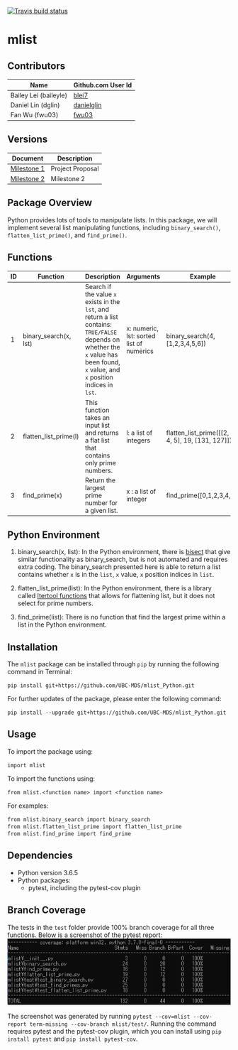 [![Travis build status](https://travis-ci.org/UBC-MDS/mlist_Python.svg?branch=master)](https://travis-ci.org/UBC-MDS/mlist_Python)

# mlist

## Contributors

|Name|Github.com User Id|
|--|--|
|Bailey Lei (baileyle)|[blei7](https://github.com/blei7)|
|Daniel Lin (dglin)|[danielglin](https://github.com/danielglin)|
|Fan Wu (fwu03)|[fwu03](https://github.com/fwu03)|

## Versions
| Document | Description |
|-|-|
| [Milestone 1](https://github.com/UBC-MDS/mlist_Python/tree/v1.0) | Project Proposal |
| [Milestone 2](https://github.com/UBC-MDS/mlist_Python/tree/V2.0) | Milestone 2|

## Package Overview

Python provides lots of tools to manipulate lists. In this package, we will implement several list manipulating functions, including `binary_search()`, `flatten_list_prime()`, and `find_prime()`.

## Functions

|ID|Function|Description|Arguments|Example|
|--|--|--|--|--|
|1|binary_search(x, lst)|Search if the value `x` exists in the `lst`, and return a list contains: `TRUE/FALSE` depends on whether the `x` value has been found, `x` value, and `x` position indices in `lst`.|x: numeric, lst: sorted list of numerics|binary_search(4, [1,2,3,4,5,6])|
|2|flatten_list_prime(l)|This function takes an input list and returns a flat list that contains only prime numbers.|l: a list of integers|flatten_list_prime([[2, 3, 4, 5], 19, [131, 127]])|
|3|find_prime(x)| Return the largest prime number for a given list.|x : a list of integer|find_prime([0,1,2,3,4,5])|

## Python Environment

1. binary_search(x, list): In the Python environment, there is [bisect](https://docs.python.org/2/library/bisect.html) that give similar functionality as binary_search, but is not automated and requires extra coding. The binary_search presented here is able to return a list contains whether `x` is in the `list`, `x` value, `x` position indices in `list`.

2. flatten_list_prime(list): In the Python environment, there is a library called [Itertool functions](https://docs.python.org/2/library/itertools.html#itertools.chain) that allows for flattening list, but it does not select for prime numbers.

3. find_prime(list): There is no function that find the largest prime within a list in the Python environment.

## Installation
The `mlist` package can be installed through `pip` by running the following command in Terminal:

```
pip install git+https://github.com/UBC-MDS/mlist_Python.git
```

For further updates of the package, please enter the following command:

```
pip install --upgrade git+https://github.com/UBC-MDS/mlist_Python.git
```

## Usage
To import the package using:

```
import mlist
```

To import the functions using:

```
from mlist.<function name> import <function name>
```
For examples:

```
from mlist.binary_search import binary_search
from mlist.flatten_list_prime import flatten_list_prime
from mlist.find_prime import find_prime
```

## Dependencies

- Python version 3.6.5
- Python packages:
  + pytest, including the pytest-cov plugin

## Branch Coverage
The tests in the `test` folder provide 100% branch coverage for all three functions.  Below is a screenshot of the pytest report:
![branch coverage](branch_coverage.png)

The screenshot was generated by running `pytest --cov=mlist --cov-report term-missing --cov-branch mlist/test/`.  Running the command requires pytest and the pytest-cov plugin, which you can install using `pip install pytest` and `pip install pytest-cov`.
